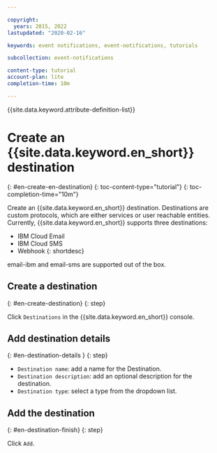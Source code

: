 ```yaml
---

copyright:
  years: 2015, 2022
lastupdated: "2020-02-16"

keywords: event notifications, event-notifications, tutorials

subcollection: event-notifications

content-type: tutorial
account-plan: lite
completion-time: 10m

---
```


{{site.data.keyword.attribute-definition-list}}

# Create an {{site.data.keyword.en_short}} destination
{: #en-create-en-destination}
{: toc-content-type="tutorial"}
{: toc-completion-time="10m"}

Create an {{site.data.keyword.en_short}} destination. Destinations are custom protocols, which are either services or user reachable entities. Currently, {{site.data.keyword.en_short}} supports three destinations:
- IBM Cloud Email
- IBM Cloud SMS
- Webhook
{: shortdesc}

email-ibm and email-sms are supported out of the box.


## Create a destination
{: #en-create-destination}
{: step}

Click `Destinations` in the {{site.data.keyword.en_short}} console.

## Add destination details
{: #en-destination-details }
{: step}

- `Destination name`: add a name for the Destination.
- `Destination description`: add an optional description for the destination.
- `Destination type`: select a type from the dropdown list.

## Add the destination
{: #en-destination-finish}
{: step}

Click `Add`.

